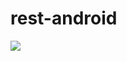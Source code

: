 # rest-android
[![](https://jitpack.io/v/lishimeng/rest-android.svg)](https://jitpack.io/#lishimeng/rest-android)
